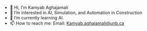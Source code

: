 - 👋 Hi, I’m Kamyab Aghajamali
- 👀 I’m interested in AI, Simulation, and Automation in Construction
- 🌱 I’m currently learning AI.
- 📫 How to reach me: Email: Kamyab.aghajamali@unb.ca

<!---
Kamyabaj/Kamyabaj is a ✨ special ✨ repository because its `README.md` (this file) appears on your GitHub profile.
You can click the Preview link to take a look at your changes.
--->
